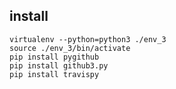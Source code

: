 install
-------

```
virtualenv --python=python3 ./env_3
source ./env_3/bin/activate
pip install pygithub
pip install github3.py
pip install travispy
```
